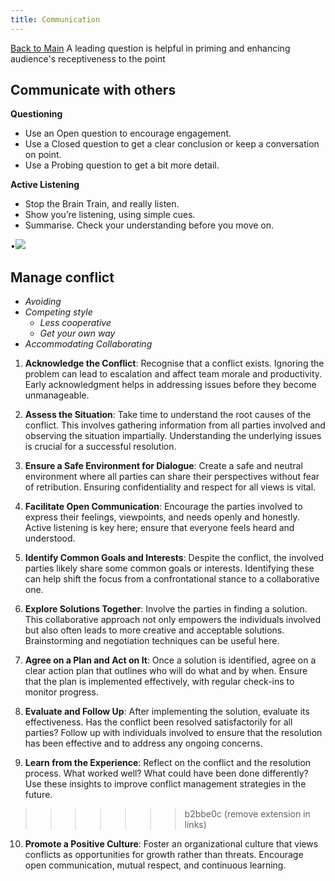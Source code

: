 ```yaml
---
title: Communication
---
```

[Back to Main](index)
A leading question is helpful in priming and enhancing audience's receptiveness to the point  
  
  
## Communicate with others  
  
  
**Questioning**  
  
- Use an Open question to encourage engagement.  
- Use a Closed question to get a clear conclusion or keep a conversation on point.  
- Use a Probing question to get a bit more detail.  
  
**Active Listening**  
  
- Stop the Brain Train, and really listen.  
- Show you’re listening, using simple cues.  
- Summarise. Check your understanding before you move on.  
  
•![](Aspose.Words.5364a901-92ab-4f1a-a312-4393b804b23f.007.jpeg)  
  
## Manage conflict  
  
- *Avoiding*  
- *Competing style*  
	- *Less cooperative*  
	- *Get your own way*   
- *Accommodating Collaborating*  
  
1. **Acknowledge the Conflict**: Recognise that a conflict exists. Ignoring the problem can lead to escalation and affect team morale and productivity. Early acknowledgment helps in addressing issues before they become unmanageable.  
      
2. **Assess the Situation**: Take time to understand the root causes of the conflict. This involves gathering information from all parties involved and observing the situation impartially. Understanding the underlying issues is crucial for a successful resolution.  
      
3. **Ensure a Safe Environment for Dialogue**: Create a safe and neutral environment where all parties can share their perspectives without fear of retribution. Ensuring confidentiality and respect for all views is vital.  
      
4. **Facilitate Open Communication**: Encourage the parties involved to express their feelings, viewpoints, and needs openly and honestly. Active listening is key here; ensure that everyone feels heard and understood.  
      
5. **Identify Common Goals and Interests**: Despite the conflict, the involved parties likely share some common goals or interests. Identifying these can help shift the focus from a confrontational stance to a collaborative one.  
      
6. **Explore Solutions Together**: Involve the parties in finding a solution. This collaborative approach not only empowers the individuals involved but also often leads to more creative and acceptable solutions. Brainstorming and negotiation techniques can be useful here.  
      
7. **Agree on a Plan and Act on It**: Once a solution is identified, agree on a clear action plan that outlines who will do what and by when. Ensure that the plan is implemented effectively, with regular check-ins to monitor progress.  
      
8. **Evaluate and Follow Up**: After implementing the solution, evaluate its effectiveness. Has the conflict been resolved satisfactorily for all parties? Follow up with individuals involved to ensure that the resolution has been effective and to address any ongoing concerns.  
      
9. **Learn from the Experience**: Reflect on the conflict and the resolution process. What worked well? What could have been done differently? Use these insights to improve conflict management strategies in the future.  
      
>>>>>>> b2bbe0c (remove extension in links)
10. **Promote a Positive Culture**: Foster an organizational culture that views conflicts as opportunities for growth rather than threats. Encourage open communication, mutual respect, and continuous learning.